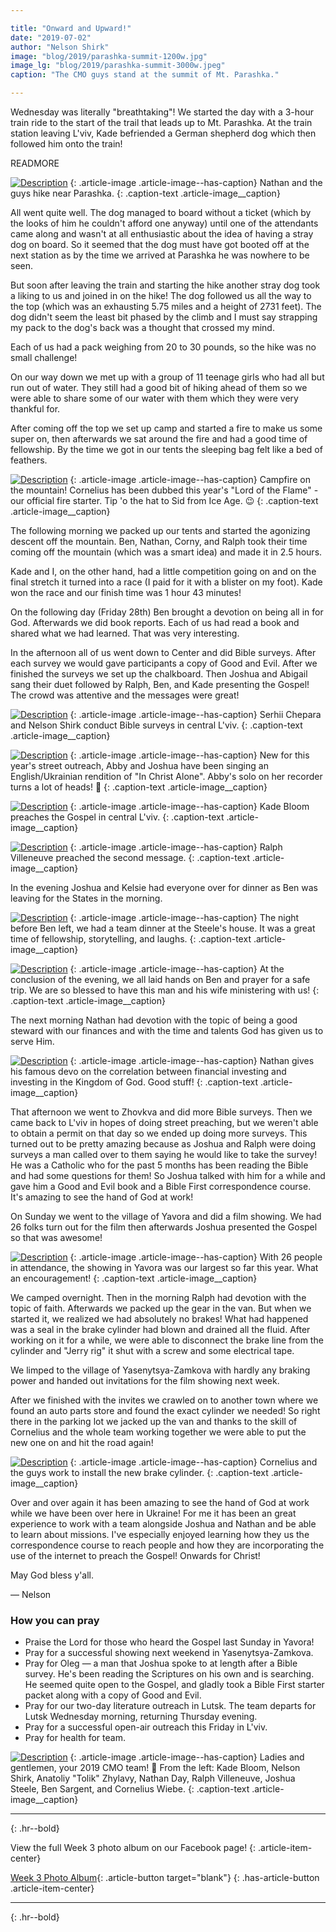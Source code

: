 ```yaml
---

title: "Onward and Upward!"
date: "2019-07-02"
author: "Nelson Shirk"
image: "blog/2019/parashka-summit-1200w.jpg"
image_lg: "blog/2019/parashka-summit-3000w.jpeg"
caption: "The CMO guys stand at the summit of Mt. Parashka."

---
```


Wednesday was literally "breathtaking"! We started the day with a 3-hour train ride to the start of the trail that leads up to Mt. Parashka. At the train station leaving L'viv, Kade befriended a German shepherd dog which then followed him onto the train!

READMORE

[![Description](/assets/images/blog/2019/parashka-hiker-700w.jpg)](/assets/images/blog/2019/parashka-hiker-3000w.jpg)
{: .article-image .article-image--has-caption}
Nathan and the guys hike near Parashka.
{: .caption-text .article-image__caption}

All went quite well. The dog managed to board without a ticket (which by the looks of him he couldn't afford one anyway) until one of the attendants came along and wasn't at all enthusiastic about the idea of having a stray dog on board. So it seemed that the dog must have got booted off at the next station as by the time we arrived at Parashka he was nowhere to be seen. 

But soon after leaving the train and starting the hike another stray dog took a liking to us and joined in on the hike! The dog followed us all the way to the top (which was an exhausting 5.75 miles and a height of 2731 feet). The dog didn't seem the least bit phased by the climb and I must say strapping my pack to the dog's back was a thought that crossed my mind.

Each of us had a pack weighing from 20 to 30 pounds, so the hike was no small challenge!

On our way down we met up with a group of 11 teenage girls who had all but run out of water. They still had a good bit of hiking ahead of them so we were able to share some of our water with them which they were very thankful for.

After coming off the top we set up camp and started a fire to make us some super on, then afterwards we sat around the fire and had a good time of fellowship. By the time we got in our tents the sleeping bag felt like a bed of feathers.

[![Description](/assets/images/blog/2019/camp-fire-parashka-700w.jpg)](/assets/images/blog/2019/camp-fire-parashka-3000w.jpg)
{: .article-image .article-image--has-caption}
Campfire on the mountain! Cornelius has been dubbed this year's "Lord of the Flame" - our official fire starter. Tip 'o the hat to Sid from Ice Age. 😉
{: .caption-text .article-image__caption}

The following morning we packed up our tents and started the agonizing descent off the mountain. Ben, Nathan, Corny, and Ralph took their time coming off the mountain (which was a smart idea) and made it in 2.5 hours.

Kade and I, on the other hand, had a little competition going on and on the final stretch it turned into a race (I paid for it with a blister on my foot). Kade won the race and our finish time was 1 hour 43 minutes!

On the following day (Friday 28th) Ben brought a devotion on being all in for God. Afterwards we did book reports. Each of us had read a book and shared what we had learned. That was very interesting.

In the afternoon all of us went down to Center and did Bible surveys. After each survey we would gave participants a copy of Good and Evil. After we finished the surveys we set up the chalkboard. Then Joshua and Abigail sang their duet followed by Ralph, Ben, and Kade presenting the Gospel! The crowd was attentive and the messages were great!

[![Description](/assets/images/blog/2019/nelson-serhii-survey-700w.jpg)](/assets/images/blog/2019/nelson-serhii-survey-3000w.jpg)
{: .article-image .article-image--has-caption}
Serhii Chepara and Nelson Shirk conduct Bible surveys in central L'viv.
{: .caption-text .article-image__caption}

[![Description](/assets/images/blog/2019/josh-abby-duet-700h.jpg)](/assets/images/blog/2019/josh-abby-duet-3000h.jpg)
{: .article-image .article-image--has-caption}
New for this year's street outreach, Abby and Joshua have been singing an English/Ukrainian rendition of "In Christ Alone". Abby's solo on her recorder turns a lot of heads! 🙂
{: .caption-text .article-image__caption}

[![Description](/assets/images/blog/2019/kade-preach-700w.jpg)](/assets/images/blog/2019/kade-preach-3000w.jpg)
{: .article-image .article-image--has-caption}
Kade Bloom preaches the Gospel in central L'viv.
{: .caption-text .article-image__caption}

[![Description](/assets/images/blog/2019/ralph-preach-700h.jpg)](/assets/images/blog/2019/ralph-preach-3000h.jpg)
{: .article-image .article-image--has-caption}
Ralph Villeneuve preached the second message.
{: .caption-text .article-image__caption}

In the evening Joshua and Kelsie had everyone over for dinner as Ben was leaving for the States in the morning.

[![Description](/assets/images/blog/2019/team-dinner-700w.jpeg)](/assets/images/blog/2019/team-dinner-3000w.jpeg)
{: .article-image .article-image--has-caption}
The night before Ben left, we had a team dinner at the Steele's house. It was a great time of fellowship, storytelling, and laughs.
{: .caption-text .article-image__caption}

[![Description](/assets/images/blog/2019/praying-for-ben-700w.jpg)](/assets/images/blog/2019/praying-for-ben-3000w.jpg)
{: .article-image .article-image--has-caption}
At the conclusion of the evening, we all laid hands on Ben and prayer for a safe trip. We are so blessed to have this man and his wife ministering with us!
{: .caption-text .article-image__caption}

The next morning Nathan had devotion with the topic of being a good steward with our finances and with the time and talents God has given us to serve Him.  

[![Description](/assets/images/blog/2019/nathan-finance-devo-700w.jpeg)](/assets/images/blog/2019/nathan-finance-devo-3000w.jpeg)
{: .article-image .article-image--has-caption}
Nathan gives his famous devo on the correlation between financial investing and investing in the Kingdom of God. Good stuff!
{: .caption-text .article-image__caption}

That afternoon we went to Zhovkva and did more Bible surveys. Then we came back to L'viv in hopes of doing street preaching, but we weren't able to obtain a permit on that day so we ended up doing more surveys. This turned out to be pretty amazing because as Joshua and Ralph were doing surveys a man called over to them saying he would like to take the survey! He was a Catholic who for the past 5 months has been reading the Bible and had some questions for them! So Joshua talked with him for a while and gave him a Good and Evil book and a Bible First correspondence course. It's amazing to see the hand of God at work!

On Sunday we went to the village of Yavora and did a film showing. We had 26 folks turn out for the film then afterwards Joshua presented the Gospel so that was awesome!

[![Description](/assets/images/blog/2019/film-showing-yavora-700w.jpeg)](/assets/images/blog/2019/film-showing-yavora-3000w.jpeg)
{: .article-image .article-image--has-caption}
With 26 people in attendance, the showing in Yavora was our largest so far this year. What an encouragement!
{: .caption-text .article-image__caption}

We camped overnight. Then in the morning Ralph had devotion with the topic of faith. Afterwards we packed up the gear in the van. But when we started it, we realized we had absolutely no brakes! What had happened was a seal in the brake cylinder had blown and drained all the fluid. After working on it for a while, we were able to disconnect the brake line from the cylinder and "Jerry rig" it shut with a screw and some electrical tape.
 
We limped to the village of Yasenytsya-Zamkova with hardly any braking power and handed out invitations for the film showing next week.

After we finished with the invites we crawled on to another town where we found an auto parts store and found the exact cylinder we needed! So right there in the parking lot we jacked up the van and thanks to the skill of Cornelius and the whole team working together we were able to put the new one on and hit the road again!

[![Description](/assets/images/blog/2019/fix-brake-cylinder-700w.jpeg)](/assets/images/blog/2019/fix-brake-cylinder-3000w.jpeg)
{: .article-image .article-image--has-caption}
Cornelius and the guys work to install the new brake cylinder.
{: .caption-text .article-image__caption}

Over and over again it has been amazing to see the hand of God at work while we have been over here in Ukraine! For me it has been an great experience to work with a team alongside Joshua and Nathan and be able to learn about missions. I've especially enjoyed learning how they us the correspondence course to reach people and how they are incorporating the use of the internet to preach the Gospel! Onwards for Christ! 

May God bless y'all.

— Nelson

### How you can pray

* Praise the Lord for those who heard the Gospel last Sunday in Yavora!
* Pray for a successful showing next weekend in Yasenytsya-Zamkova.
* Pray for Oleg — a man that Joshua spoke to at length after a Bible survey. He's been reading the Scriptures on his own and is searching. He seemed quite open to the Gospel, and gladly took a Bible First starter packet along with a copy of Good and Evil.
* Pray for our two-day literature outreach in Lutsk. The team departs for Lutsk Wednesday morning, returning Thursday evening.
* Pray for a successful open-air outreach this Friday in L'viv.
* Pray for health for team.

[![Description](/assets/images/blog/2019/cmo-2019-team-photo-700w.jpeg)](/assets/images/blog/2019/cmo-2019-team-photo-3000w.jpeg)
{: .article-image .article-image--has-caption}
Ladies and gentlemen, your 2019 CMO team! 🎉 From the left: Kade Bloom, Nelson Shirk, Anatoliy "Tolik" Zhylavy, Nathan Day, Ralph Villeneuve, Joshua Steele, Ben Sargent, and Cornelius Wiebe.
{: .caption-text .article-image__caption}

---
{: .hr--bold}

View the full Week 3 photo album on our Facebook page!
{: .article-item-center}

[Week 3 Photo Album](https://www.facebook.com/media/set/?set=a.10156570970417123&type=3){: .article-button target="blank"}
{: .has-article-button .article-item-center}

---
{: .hr--bold}
